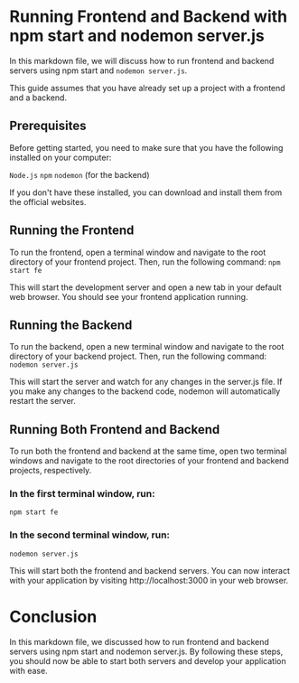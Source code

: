 # Running Frontend and Backend with npm start and nodemon server.js
In this markdown file, we will discuss how to run frontend and backend servers using npm start and `nodemon server.js`. 

This guide assumes that you have already set up a project with a frontend and a backend.

## Prerequisites
Before getting started, you need to make sure that you have the following installed on your computer:

``Node.js``
``npm``
``nodemon`` (for the backend)

If you don't have these installed, you can download and install them from the official websites.

## Running the Frontend
To run the frontend, open a terminal window and navigate to the root directory of your frontend project. Then, run the following command:
`npm start fe`

This will start the development server and open a new tab in your default web browser. You should see your frontend application running.

## Running the Backend
To run the backend, open a new terminal window and navigate to the root directory of your backend project. Then, run the following command:
`nodemon server.js`

This will start the server and watch for any changes in the server.js file. If you make any changes to the backend code, nodemon will automatically restart the server.

## Running Both Frontend and Backend
To run both the frontend and backend at the same time, open two terminal windows and navigate to the root directories of your frontend and backend projects, respectively.

### In the first terminal window, run:
`npm start fe`

### In the second terminal window, run:
`nodemon server.js`

This will start both the frontend and backend servers. You can now interact with your application by visiting http://localhost:3000 in your web browser.

# Conclusion
In this markdown file, we discussed how to run frontend and backend servers using npm start and nodemon server.js. By following these steps, you should now be able to start both servers and develop your application with ease.
